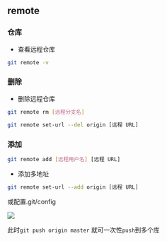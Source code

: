 <!--
 * @Description: 
 * @Version: 1.0
 * @Author: DaLao
 * @Email: dalao_li@163.com
 * @Date: 2022-01-13 12:57:16
 * @LastEditors: dalao
 * @LastEditTime: 2022-04-01 21:54:15
-->

## remote


### 仓库

- 查看远程仓库

```sh
git remote -v
```


### 删除

- 删除远程仓库

```sh
git remote rm [远程分支名]
```

```sh
git remote set-url --del origin [远程 URL]
```


### 添加

```sh
git remote add [远程用户名] [远程 URL]
```

- 添加多地址

```sh
git remote set-url --add origin [远程 URL]
```

或配置.git/config

![](https://cdn.hurra.ltd/img/20211214220953.png)

此时`git push origin master` 就可一次性`push`到多个库